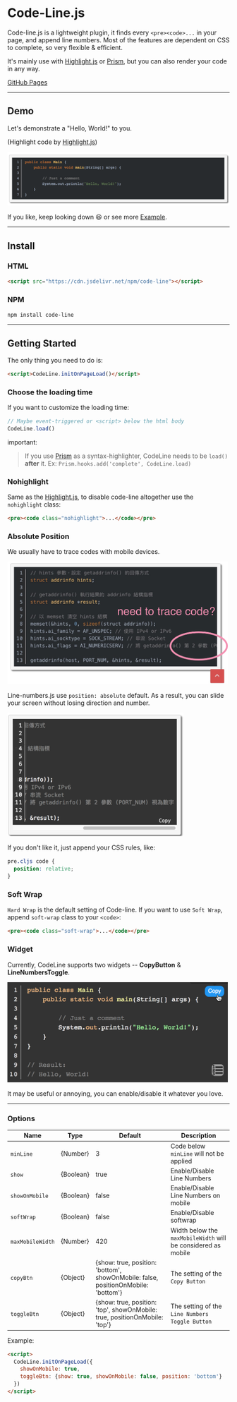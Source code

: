 # Code-Line.js

Code-line.js is a lightweight plugin, it finds every `<pre><code>...` in your page, and append line numbers. Most of the features are dependent on CSS to complete, so very flexible & efficient.

It's mainly use with [Highlight.js](https://github.com/isagalaev/highlight.js) or [Prism](http://prismjs.com/), but you can also render your code in any way.

[GitHub Pages](https://js-zheng.github.io/code-line/)

---

## Demo 

Let's demonstrate a "Hello, World!" to you.

(Highlight code by [Highlight.js](https://github.com/isagalaev/highlight.js))

![java-hello-world](demo/img/java-hello-world.png)

If you like, keep looking down 😆 or see more [Example](https://js-zheng.github.io/code-line/demo/).


---

## Install

### HTML

```html
<script src="https://cdn.jsdelivr.net/npm/code-line"></script>
```

### NPM

```
npm install code-line
```


---

## Getting Started

The only thing you need to do is:

```html
<script>CodeLine.initOnPageLoad()</script>
```  

### Choose the loading time
If you want to customize the loading time:

```javascript
// Maybe event-triggered or <script> below the html body
CodeLine.load()
```

important:
> If you use [Prism](http://prismjs.com/) as a syntax-highlighter, CodeLine needs to be `load()` **after** it.
> Ex: `Prism.hooks.add('complete', CodeLine.load)`

### Nohighlight

Same as the [Highlight.js](https://github.com/isagalaev/highlight.js), to disable code-line altogether use the `nohighlight` class:

```html
<pre><code class="nohighlight">...</code></pre>
```

### Absolute Position

We usually have to trace codes with mobile devices.

<img src="demo/img/need-to-trace-code.png" alt="need-to-trace-code?.png" width="500px">

Line-numbers.js use `position: absolute` default.
As a result, you can slide your screen without losing direction and number.

<img src="demo/img/slide-it.png" alt="slide it!" width="400px">


If you don't like it, just append your CSS rules, like:

```css
pre.cljs code {
  position: relative;
}
```

### Soft Wrap

`Hard Wrap` is the default setting of Code-line.
If you want to use `Soft Wrap`, append `soft-wrap` class to your `<code>`:

```html
<pre><code class="soft-wrap">...</code></pre>
```

### Widget

Currently, CodeLine supports two widgets -- **CopyButton** & **LineNumbersToggle**.

<img src="demo/img/two-widgets.png" alt="two-widgets.png" width="500px">

It may be useful or annoying, you can enable/disable it whatever you love.

---

### Options


| Name             | Type      | Default                                                                           | Description                                                   |
|------------------|-----------|-----------------------------------------------------------------------------------|---------------------------------------------------------------|
| `minLine`        | {Number}  | 3                                                                                 | Code below `minLine` will not be applied                      |
| `show`           | {Boolean} | true                                                                              | Enable/Disable Line Numbers                                   |
| `showOnMobile`   | {Boolean} | false                                                                             | Enable/Disable Line Numbers on mobile                         |
| `softWrap`       | {Boolean} | false                                                                             | Enable/Disable softwrap                                       |
| `maxMobileWidth` | {Number}  | 420                                                                               | Width below the `maxMobileWidth` will be considered as mobile |
| `copyBtn`        | {Object}  | {show: true, position: 'bottom', showOnMobile: false, positionOnMobile: 'bottom'} | The setting of the `Copy Button`                              |
| `toggleBtn`      | {Object}  | {show: true, position: 'top', showOnMobile: true, positionOnMobile: 'top'}        | The setting of the `Line Numbers Toggle Button`               |

Example:
```html
<script>
  CodeLine.initOnPageLoad({
    showOnMobile: true,
    toggleBtn: {show: true, showOnMobile: false, position: 'bottom'}
  })
</script>
```